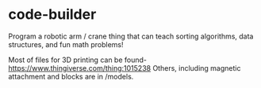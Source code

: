 # code-builder
Program a robotic arm / crane thing that can teach sorting algorithms, data structures, and fun math problems!

Most of files for 3D printing can be found- https://www.thingiverse.com/thing:1015238
Others, including magnetic attachment and blocks are in /models.


